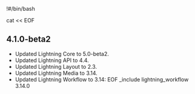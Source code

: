 !#/bin/bash

cat << EOF
## 4.1.0-beta2
* Updated Lightning Core to 5.0-beta2.
* Updated Lightning API to 4.4.
* Updated Lightning Layout to 2.3.
* Updated Lightning Media to 3.14.
* Updated Lightning Workflow to 3.14:
EOF
_include lightning_workflow 3.14.0
